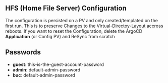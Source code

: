 ## HFS (Home File Server) Configuration

The configuration is persisted on a PV and only created/templated on the first run.
This is to preserve Changes to the Virtual-Directoy-Layout accross reboots. If you want to reset the Configuration, delete the ArgoCD **Application** (or Config PV) and ReSync from scratch


## Passwords

* **guest**: this-is-the-guest-account-password
* **admin**: default-admin-password
* **buc**:   default-admin-password